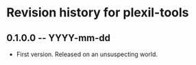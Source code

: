 # Revision history for plexil-tools

## 0.1.0.0 -- YYYY-mm-dd

* First version. Released on an unsuspecting world.
